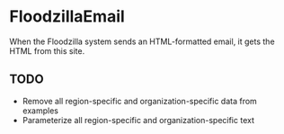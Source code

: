 # FloodzillaEmail

When the Floodzilla system sends an HTML-formatted email, it gets the
HTML from this site.

## TODO

* Remove all region-specific and organization-specific data from examples
* Parameterize all region-specific and organization-specific text
